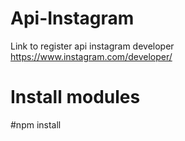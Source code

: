 # Api-Instagram
Link to register api instagram developer 
https://www.instagram.com/developer/

# Install modules 
#npm install
